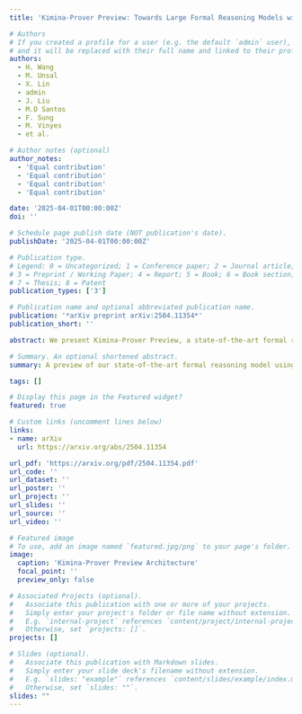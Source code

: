 ```yaml
---
title: 'Kimina-Prover Preview: Towards Large Formal Reasoning Models with Reinforcement Learning'

# Authors
# If you created a profile for a user (e.g. the default `admin` user), write the username (folder name) here
# and it will be replaced with their full name and linked to their profile.
authors:
  - H. Wang
  - M. Unsal
  - X. Lin
  - admin
  - J. Liu
  - M.D Santos
  - F. Sung
  - M. Vinyes
  - et al.

# Author notes (optional)
author_notes:
  - 'Equal contribution'
  - 'Equal contribution'
  - 'Equal contribution'
  - 'Equal contribution'

date: '2025-04-01T00:00:00Z'
doi: ''

# Schedule page publish date (NOT publication's date).
publishDate: '2025-04-01T00:00:00Z'

# Publication type.
# Legend: 0 = Uncategorized; 1 = Conference paper; 2 = Journal article;
# 3 = Preprint / Working Paper; 4 = Report; 5 = Book; 6 = Book section;
# 7 = Thesis; 8 = Patent
publication_types: ['3']

# Publication name and optional abbreviated publication name.
publication: '*arXiv preprint arXiv:2504.11354*'
publication_short: ''

abstract: We present Kimina-Prover Preview, a state-of-the-art formal reasoning model developed using reinforcement learning techniques for Interactive Theorem Proving in Lean 4. Our approach demonstrates significant improvements on the miniF2F benchmark, showcasing the potential of RL-driven approaches for automated theorem proving.

# Summary. An optional shortened abstract.
summary: A preview of our state-of-the-art formal reasoning model using reinforcement learning for theorem proving in Lean 4.

tags: []

# Display this page in the Featured widget?
featured: true

# Custom links (uncomment lines below)
links:
- name: arXiv
  url: https://arxiv.org/abs/2504.11354

url_pdf: 'https://arxiv.org/pdf/2504.11354.pdf'
url_code: ''
url_dataset: ''
url_poster: ''
url_project: ''
url_slides: ''
url_source: ''
url_video: ''

# Featured image
# To use, add an image named `featured.jpg/png` to your page's folder.
image:
  caption: 'Kimina-Prover Preview Architecture'
  focal_point: ''
  preview_only: false

# Associated Projects (optional).
#   Associate this publication with one or more of your projects.
#   Simply enter your project's folder or file name without extension.
#   E.g. `internal-project` references `content/project/internal-project/index.md`.
#   Otherwise, set `projects: []`.
projects: []

# Slides (optional).
#   Associate this publication with Markdown slides.
#   Simply enter your slide deck's filename without extension.
#   E.g. `slides: "example"` references `content/slides/example/index.md`.
#   Otherwise, set `slides: ""`.
slides: ""
---
```

